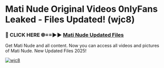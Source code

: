 # Mati Nude Original Videos 0nlyFans Leaked - Files Updated! (wjc8)

<h3>🔴 CLICK HERE 🌐==►► <a href="https://tinyurl.com/yrmya6cz" rel="nofollow">Mati Nude Updated Files</a></h3>

Get Mati Nude and all content. Now you can access all videos and pictures of Mati Nude. New Updated Files 2025!

[![wjc8](https://i.imgur.com/FMdXYCs.gif)](https://tinyurl.com/yrmya6cz)
